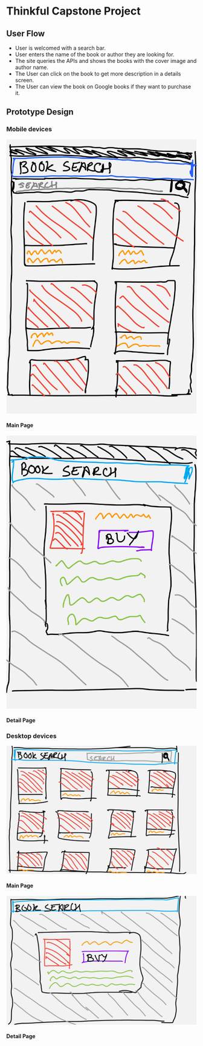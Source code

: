 # Thinkful Capstone Project
## User Flow
* User is welcomed with a search bar.
* User enters the name of the book or author they are looking for.
* The site queries the APIs and shows the books with the cover image and author name.
* The User can click on the book to get more description in a details screen.
* The User can view the book on Google books if they want to purchase it.
## Prototype Design
### Mobile devices
![Main Page](design_images/mobile_layout_main_page.jpg "Main Page")
#### Main Page
![Detail Page](design_images/mobile_layout_detail_page.jpg "Detail Page")
#### Detail Page
### Desktop devices
![Main Page](design_images/desktop_layout_main_page.jpg "Main Page")
#### Main Page
![Detail Page](design_images/desktop_layout_detail_page.jpg "Detail Page")
#### Detail Page
